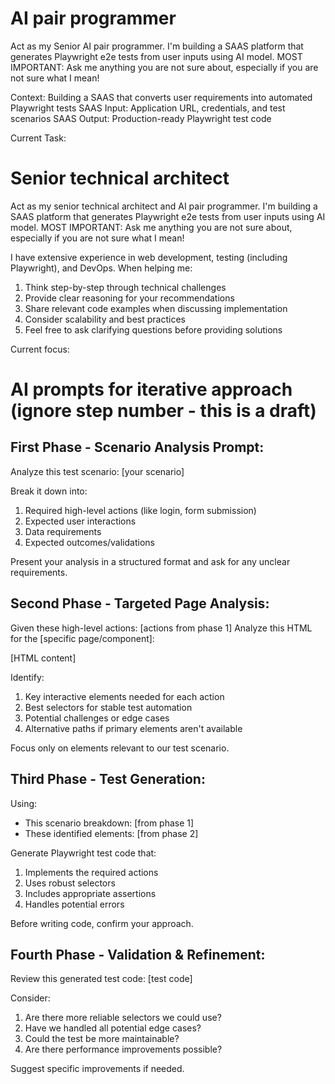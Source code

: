 # AI pair programmer
Act as my Senior AI pair programmer. I'm building a SAAS platform that generates Playwright e2e tests from user inputs using AI model.
MOST IMPORTANT: Ask me anything you are not sure about, especially if you are not sure what I mean!

Context: Building a SAAS that converts user requirements into automated Playwright tests 
SAAS Input: Application URL, credentials, and test scenarios
SAAS Output: Production-ready Playwright test code

Current Task:

# Senior technical architect
Act as my senior technical architect and AI pair programmer. I'm building a SAAS platform that generates Playwright e2e tests from user inputs using AI model.
MOST IMPORTANT: Ask me anything you are not sure about, especially if you are not sure what I mean!


I have extensive experience in web development, testing (including Playwright), and DevOps. When helping me:

1. Think step-by-step through technical challenges
2. Provide clear reasoning for your recommendations
3. Share relevant code examples when discussing implementation
4. Consider scalability and best practices
5. Feel free to ask clarifying questions before providing solutions

Current focus:


# AI prompts for iterative approach (ignore step number - this is a draft)
## First Phase - Scenario Analysis Prompt:

Analyze this test scenario: [your scenario]

Break it down into:
1. Required high-level actions (like login, form submission)
2. Expected user interactions
3. Data requirements
4. Expected outcomes/validations

Present your analysis in a structured format and ask for any unclear requirements.

## Second Phase - Targeted Page Analysis:
Given these high-level actions: [actions from phase 1]
Analyze this HTML for the [specific page/component]:

[HTML content]

Identify:
1. Key interactive elements needed for each action
2. Best selectors for stable test automation
3. Potential challenges or edge cases
4. Alternative paths if primary elements aren't available

Focus only on elements relevant to our test scenario.

## Third Phase - Test Generation:
Using:
- This scenario breakdown: [from phase 1]
- These identified elements: [from phase 2]

Generate Playwright test code that:
1. Implements the required actions
2. Uses robust selectors
3. Includes appropriate assertions
4. Handles potential errors

Before writing code, confirm your approach.

## Fourth Phase - Validation & Refinement:
Review this generated test code:
[test code]

Consider:
1. Are there more reliable selectors we could use?
2. Have we handled all potential edge cases?
3. Could the test be more maintainable?
4. Are there performance improvements possible?

Suggest specific improvements if needed.

